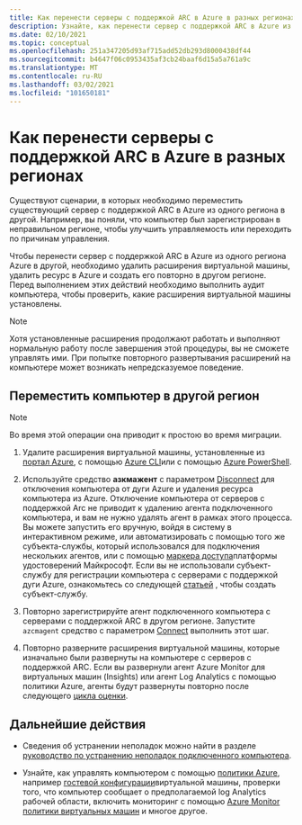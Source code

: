 ```yaml
---
title: Как перенести серверы с поддержкой ARC в Azure в разных регионах
description: Узнайте, как перенести сервер с поддержкой ARC в Azure из одного региона в другой.
ms.date: 02/10/2021
ms.topic: conceptual
ms.openlocfilehash: 251a347205d93af715add52db293d8000438df44
ms.sourcegitcommit: b4647f06c0953435af3cb24baaf6d15a5a761a9c
ms.translationtype: MT
ms.contentlocale: ru-RU
ms.lasthandoff: 03/02/2021
ms.locfileid: "101650181"
---
```

# <a name="how-to-migrate-azure-arc-enabled-servers-across-regions"></a>Как перенести серверы с поддержкой ARC в Azure в разных регионах

Существуют сценарии, в которых необходимо переместить существующий сервер с поддержкой ARC в Azure из одного региона в другой. Например, вы поняли, что компьютер был зарегистрирован в неправильном регионе, чтобы улучшить управляемость или переходить по причинам управления.

Чтобы перенести сервер с поддержкой ARC в Azure из одного региона Azure в другой, необходимо удалить расширения виртуальной машины, удалить ресурс в Azure и создать его повторно в другом регионе. Перед выполнением этих действий необходимо выполнить аудит компьютера, чтобы проверить, какие расширения виртуальной машины установлены.

> [!NOTE]
> Хотя установленные расширения продолжают работать и выполняют нормальную работу после завершения этой процедуры, вы не сможете управлять ими. При попытке повторного развертывания расширений на компьютере может возникать непредсказуемое поведение.

## <a name="move-machine-to-other-region"></a>Переместить компьютер в другой регион

> [!NOTE]
> Во время этой операции она приводит к простою во время миграции.

1. Удалите расширения виртуальной машины, установленные из [портал Azure](manage-vm-extensions-portal.md#uninstall-extension), с помощью [Azure CLI](manage-vm-extensions-cli.md#remove-an-installed-extension)или с помощью [Azure PowerShell](manage-vm-extensions-powershell.md#remove-an-installed-extension).

2. Используйте средство **азкмажент** с параметром [Disconnect](manage-agent.md#disconnect) для отключения компьютера от дуги Azure и удаления ресурса компьютера из Azure. Отключение компьютера от серверов с поддержкой Arc не приводит к удалению агента подключенного компьютера, и вам не нужно удалять агент в рамках этого процесса. Вы можете запустить его вручную, войдя в систему в интерактивном режиме, или автоматизировать с помощью того же субъекта-службы, который использовался для подключения нескольких агентов, или с помощью [маркера доступа](../../active-directory/develop/access-tokens.md)платформы удостоверений Майкрософт. Если вы не использовали субъект-службу для регистрации компьютера с серверами с поддержкой дуги Azure, ознакомьтесь со следующей [статьей](onboard-service-principal.md#create-a-service-principal-for-onboarding-at-scale) , чтобы создать субъект-службу.

3. Повторно зарегистрируйте агент подключенного компьютера с серверами с поддержкой ARC в другом регионе. Запустите `azcmagent` средство с параметром [Connect](manage-agent.md#connect) выполнить этот шаг.

4. Повторно разверните расширения виртуальной машины, которые изначально были развернуты на компьютере с серверов с поддержкой ARC. Если вы развернули агент Azure Monitor для виртуальных машин (Insights) или агент Log Analytics с помощью политики Azure, агенты будут развернуты повторно после следующего [цикла оценки](../../governance/policy/how-to/get-compliance-data.md#evaluation-triggers).

## <a name="next-steps"></a>Дальнейшие действия

* Сведения об устранении неполадок можно найти в разделе [руководство по устранению неполадок подключенного компьютера](troubleshoot-agent-onboard.md).

* Узнайте, как управлять компьютером с помощью [политики Azure](../../governance/policy/overview.md), например [гостевой конфигурации](../../governance/policy/concepts/guest-configuration.md)виртуальной машины, проверки того, что компьютер сообщает о предполагаемой log Analytics рабочей области, включить мониторинг с помощью [Azure Monitor политики виртуальных машин](../../azure-monitor/vm/vminsights-enable-policy.md) и многое другое.